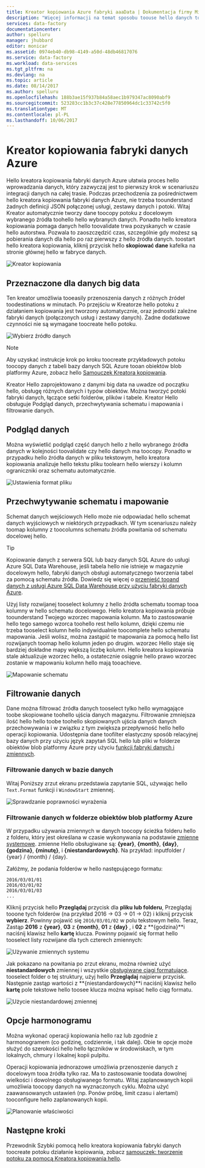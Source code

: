 ```yaml
---
title: Kreator kopiowania Azure fabryki aaaData | Dokumentacja firmy Microsoft
description: "Więcej informacji na temat sposobu toouse hello danych toocopy kreatora kopiowania Azure fabryka danych z toosinks źródeł danych obsługiwane."
services: data-factory
documentationcenter: 
author: spelluru
manager: jhubbard
editor: monicar
ms.assetid: 0974eb40-db98-4149-a50d-48db46817076
ms.service: data-factory
ms.workload: data-services
ms.tgt_pltfrm: na
ms.devlang: na
ms.topic: article
ms.date: 08/14/2017
ms.author: spelluru
ms.openlocfilehash: 188b3ae15f937b84a58aec1b979347ac8090abf9
ms.sourcegitcommit: 523283cc1b3c37c428e77850964dc1c33742c5f0
ms.translationtype: MT
ms.contentlocale: pl-PL
ms.lasthandoff: 10/06/2017
---
```

# <a name="azure-data-factory-copy-wizard"></a>Kreator kopiowania fabryki danych Azure
Hello kreatora kopiowania fabryki danych Azure ułatwia proces hello wprowadzania danych, który zazwyczaj jest to pierwszy krok w scenariuszu integracji danych na całej trasie. Podczas przechodzenia za pośrednictwem hello kreatora kopiowania fabryki danych Azure, nie trzeba toounderstand żadnych definicji JSON połączonej usługi, zestawy danych i potoki. Witaj Kreator automatycznie tworzy dane toocopy potoku z docelowym wybranego źródła toohello hello wybranych danych. Ponadto hello kreatora kopiowania pomaga danych hello toovalidate trwa pozyskanych w czasie hello autorstwa. Pozwala to zaoszczędzić czas, szczególnie gdy możesz są pobierania danych dla hello po raz pierwszy z hello źródła danych. toostart hello kreatora kopiowania, kliknij przycisk hello **skopiować dane** kafelka na stronie głównej hello w fabryce danych.

![Kreator kopiowania](./media/data-factory-copy-wizard/copy-data-wizard.png)

## <a name="designed-for-big-data"></a>Przeznaczone dla danych big data
Ten kreator umożliwia tooeasily przenoszenia danych z różnych źródeł toodestinations w minutach. Po przejściu w Kreatorze hello potoku z działaniem kopiowania jest tworzony automatycznie, oraz jednostki zależne fabryki danych (połączonych usług i zestawy danych). Żadne dodatkowe czynności nie są wymagane toocreate hello potoku.   

![Wybierz źródło danych](./media/data-factory-copy-wizard/select-data-source-page.png)

> [!NOTE]
> Aby uzyskać instrukcje krok po kroku toocreate przykładowych potoku toocopy danych z tabeli bazy danych SQL Azure tooan obiektów blob platformy Azure, zobacz hello [Samouczek Kreatora kopiowania](data-factory-copy-data-wizard-tutorial.md).
>
>

Kreator Hello zaprojektowano z danymi big data na uwadze od początku hello, obsługę różnych danych i typów obiektów. Można tworzyć potoki fabryki danych, łączące setki folderów, plików i tabele. Kreator Hello obsługuje Podgląd danych, przechwytywania schematu i mapowania i filtrowanie danych.

## <a name="automatic-data-preview"></a>Podgląd danych
Można wyświetlić podgląd część danych hello z hello wybranego źródła danych w kolejności toovalidate czy hello danych ma toocopy. Ponadto w przypadku hello źródła danych w pliku tekstowym, hello kreatora kopiowania analizuje hello tekstu pliku toolearn hello wierszy i kolumn ograniczniki oraz schematu automatycznie.

![Ustawienia format pliku](./media/data-factory-copy-wizard/file-format-settings.png)

## <a name="schema-capture-and-mapping"></a>Przechwytywanie schematu i mapowanie
Schemat danych wejściowych Hello może nie odpowiadać hello schemat danych wyjściowych w niektórych przypadkach. W tym scenariuszu należy toomap kolumny z toocolumns schematu źródła powitania od schematu docelowej hello.

> [!TIP]
> Kopiowanie danych z serwera SQL lub bazy danych SQL Azure do usługi Azure SQL Data Warehouse, jeśli tabela hello nie istnieje w magazynie docelowym hello, fabryki danych obsługi automatycznego tworzenia tabel za pomocą schematu źródła. Dowiedz się więcej o [przenieść tooand danych z usługi Azure SQL Data Warehouse przy użyciu fabryki danych Azure](./data-factory-azure-sql-data-warehouse-connector.md).
>

Użyj listy rozwijanej tooselect kolumny z hello źródła schematu toomap tooa kolumny w hello schematu docelowego. Hello kreatora kopiowania próbuje toounderstand Twojego wzorzec mapowania kolumn. Ma to zastosowanie hello tego samego wzorca toohello rest hello kolumn, dzięki czemu nie trzeba tooselect kolumn hello indywidualnie toocomplete hello schematu mapowania. Jeśli wolisz, można zastąpić te mapowania za pomocą hello list rozwijanych toomap hello kolumn jeden po drugim. wzorzec Hello staje się bardziej dokładne mapy większą liczbę kolumn. Hello kreatora kopiowania stale aktualizuje wzorzec hello, a ostatecznie osiągnie hello prawo wzorzec zostanie w mapowaniu kolumn hello mają tooachieve.     

![Mapowanie schematu](./media/data-factory-copy-wizard/schema-mapping.png)

## <a name="filtering-data"></a>Filtrowanie danych
Dane można filtrować źródła danych tooselect tylko hello wymagające toobe skopiowane toohello ujścia danych magazynu. Filtrowanie zmniejsza ilość hello hello toobe toohello skopiowanych ujścia danych danych przechowywania i w związku z tym zwiększa przepływność hello hello operacji kopiowania. Udostępnia dane toofilter elastyczny sposób relacyjnej bazy danych przy użyciu język zapytań SQL hello lub pliki w folderze obiektów blob platformy Azure przy użyciu [funkcji fabryki danych i zmiennych](data-factory-functions-variables.md).   

### <a name="filtering-of-data-in-a-database"></a>Filtrowanie danych w bazie danych
Witaj Poniższy zrzut ekranu przedstawia zapytanie SQL, używając hello `Text.Format` funkcji i `WindowStart` zmiennej.

![Sprawdzanie poprawności wyrażenia](./media/data-factory-copy-wizard/validate-expressions.png)

### <a name="filtering-of-data-in-an-azure-blob-folder"></a>Filtrowanie danych w folderze obiektów blob platformy Azure
W przypadku używania zmiennych w danych toocopy ścieżka folderu hello z folderu, który jest określana w czasie wykonywania na podstawie [zmienne systemowe](data-factory-functions-variables.md#data-factory-system-variables). zmienne Hello obsługiwane są: **{year}**, **{month}**, **{day}**, **{godzina}**, **{minutę}**, i **{niestandardowych}**. Na przykład: inputfolder / {year} / {month} / {day}.

Załóżmy, że podania folderów w hello następującego formatu:

    2016/03/01/01
    2016/03/01/02
    2016/03/01/03
    ...

Kliknij przycisk hello **Przeglądaj** przycisk dla **pliku lub folderu**, Przeglądaj tooone tych folderów (na przykład 2016 -> 03 -> 01 -> 02) i kliknij przycisk **wybierz**. Powinny pojawić się `2016/03/01/02` w polu tekstowym hello. Teraz, Zastąp **2016** z **{year}**, **03** z **{month}**, **01** z **{day}** , i **02** z **{godzina}**i naciśnij klawisz hello **kartę** klucza. Powinny pojawić się format hello tooselect listy rozwijane dla tych czterech zmiennych:

![Używanie zmiennych systemu](./media/data-factory-copy-wizard/blob-standard-variables-in-folder-path.png)   

Jak pokazano na powitania po zrzut ekranu, można również użyć **niestandardowych** zmiennej i wszystkie [obsługiwane ciągi formatujące](https://msdn.microsoft.com/library/8kb3ddd4.aspx). tooselect folder o tej struktury, użyj hello **Przeglądaj** najpierw przycisk. Następnie zastąp wartości z **{niestandardowych}**i naciśnij klawisz hello **kartę** pole tekstowe hello toosee klucza można wpisać hello ciąg formatu.     

![Użycie niestandardowej zmiennej](./media/data-factory-copy-wizard/blob-custom-variables-in-folder-path.png)

## <a name="scheduling-options"></a>Opcje harmonogramu
Można wykonać operacji kopiowania hello raz lub zgodnie z harmonogramem (co godzinę, codziennie, i tak dalej). Obie te opcje może służyć do szerokości hello hello łączników w środowiskach, w tym lokalnych, chmury i lokalnej kopii pulpitu.

Operacji kopiowania jednorazowe umożliwia przenoszenie danych z docelowym tooa źródła tylko raz. Ma to zastosowanie toodata dowolnej wielkości i dowolnego obsługiwanego formatu. Witaj zaplanowanych kopii umożliwia toocopy danych na wyznaczonych cyklu. Można użyć zaawansowanych ustawień (np. Ponów próbę, limit czasu i alertami) tooconfigure hello zaplanowanych kopii.

![Planowanie właściwości](./media/data-factory-copy-wizard/scheduling-properties.png)

## <a name="next-steps"></a>Następne kroki
Przewodnik Szybki pomocą hello kreatora kopiowania fabryki danych toocreate potoku działanie kopiowania, zobacz [samouczek: tworzenie potoku za pomocą Kreatora kopiowania hello](data-factory-copy-data-wizard-tutorial.md).
